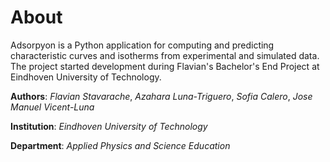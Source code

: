# About

Adsorpyon is a Python application for computing and predicting characteristic curves and 
isotherms from experimental and simulated data. The project started development during 
Flavian's Bachelor's End Project at Eindhoven University of Technology. 

**Authors**: _Flavian Stavarache_, _Azahara Luna-Triguero_, _Sofia Calero_, 
_Jose Manuel Vicent-Luna_

**Institution**: _Eindhoven University of Technology_

**Department**: _Applied Physics and Science Education_




